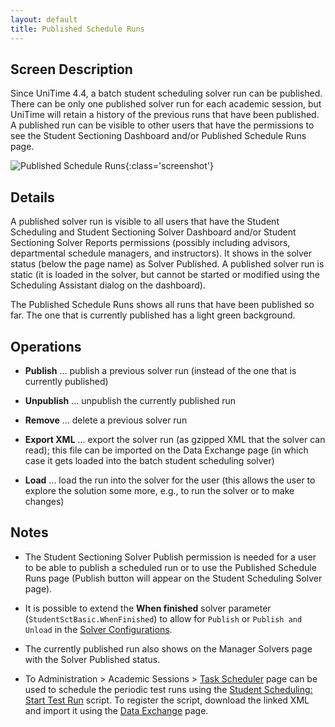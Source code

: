 ```yaml
---
layout: default
title: Published Schedule Runs
---
```



## Screen Description

Since UniTime 4.4, a batch student scheduling solver run can be published. There can be only one published solver run for each academic session, but UniTime will retain a history of the previous runs that have been published. A published run can be visible to other users that have the permissions to see the Student Sectioning Dashboard and/or Published Schedule Runs page.

![Published Schedule Runs](images/published-schedule-runs-1.png){:class='screenshot'}

## Details

A published solver run is visible to all users that have the Student Scheduling and Student Sectioning Solver Dashboard and/or Student Sectioning Solver Reports permissions (possibly including advisors, departmental schedule managers, and instructors). It shows in the solver status (below the page name) as Solver Published. A published solver run is static (it is loaded in the solver, but cannot be started or modified using the Scheduling Assistant dialog on the dashboard).

The Published Schedule Runs shows all runs that have been published so far. The one that is currently published has a light green background.

## Operations

* **Publish** ... publish a previous solver run (instead of the one that is currently published)

* **Unpublish** ... unpublish the currently published run

* **Remove** ... delete a previous solver run

* **Export XML** ... export the solver run (as gzipped XML that the solver can read); this file can be imported on the Data Exchange page (in which case it gets loaded into the batch student scheduling solver)

* **Load** ... load the run into the solver for the user (this allows the user to explore the solution some more, e.g., to run the solver or to make changes)

## Notes

* The Student Sectioning Solver Publish permission is needed for a user to be able to publish a scheduled run or to use the Published Schedule Runs page (Publish button will appear on the Student Scheduling Solver page).

* It is possible to extend the **When finished** solver parameter (`StudentSctBasic.WhenFinished`) to allow for `Publish` or `Publish and Unload` in the [Solver Configurations](solver-configurations).

* The currently published run also shows on the Manager Solvers page with the Solver Published status.

* To Administration > Academic Sessions > [Task Scheduler](task-scheduler) page can be used to schedule the periodic test runs using the [Student Scheduling: Start Test Run](https://github.com/UniTime/unitime/blob/master/Documentation/Scripts/Student%20Scheduling%20Start%20Test%20Run.xml) script. To register the script, download the linked XML and import it using the [Data Exchange](data-exchange) page.
